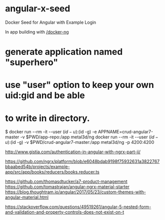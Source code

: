# angular-x-seed
Docker Seed for Angular with Example Login


In app building with [/docker-ng](https://github.com/metal3d/docker-ng/blob/master/README.md)

# generate application named "superhero"
# use "user" option to keep your own uid:gid and be able
# to write in directory.
$ docker run --rm -it --user $(id -u):$(id -g) -e APPNAME=crud-angular7-master -v $PWD/app-repo:/app metal3d/ng
docker run --rm -it  --user $(id -u):$(id -g)  -v $PWD/crud-angular7-master:/app metal3d/ng  -p 4200:4200




http://www.gistia.com/authentication-in-angular-with-ngrx-part-ii/

https://github.com/ngrx/platform/blob/e6048bdab9198f75932631a3822767bbaabed54b/projects/example-app/src/app/books/reducers/books.reducer.ts

https://github.com/thomasdtucker/a7-product-management
https://github.com/tomastrajan/angular-ngrx-material-starter
https://blog.thoughtram.io/angular/2017/05/23/custom-themes-with-angular-material.html

https://stackoverflow.com/questions/49519261/angular-5-nested-form-and-validation-and-property-controls-does-not-exist-on-t
